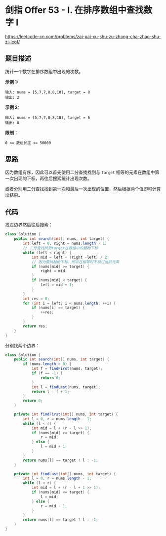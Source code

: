 # 剑指 Offer 53 - I. 在排序数组中查找数字 I

https://leetcode-cn.com/problems/zai-pai-xu-shu-zu-zhong-cha-zhao-shu-zi-lcof/

## 题目描述

统计一个数字在排序数组中出现的次数。

 

**示例 1:**

```
输入: nums = [5,7,7,8,8,10], target = 8
输出: 2
```



**示例 2:**

```
输入: nums = [5,7,7,8,8,10], target = 6
输出: 0
```



**限制：**

`0 <= 数组长度 <= 50000`



## 思路

因为数组有序，因此可以首先使用二分查找找到与 `target` 相等的元素在数组中第一次出现的下标，再往后搜索统计出现次数。

或者分别用二分查找找到第一次和最后一次出现的位置，然后根据两个值即可计算出结果。



## 代码

找左边界然后往后搜索：

```java
class Solution {
    public int search(int[] nums, int target) {
        int left = 0, right = nums.length - 1;
        // 二分查找找到target在数组中的起始下标
        while (left < right) {
            int mid = left + (right -left) / 2;
            // 因为要找起始下标，所以在相等时不跳过当前元素
            if (nums[mid] >= target) {
                right = mid;
            }
            if (nums[mid] < target) {
                left = mid + 1;
            }
        }
        int res = 0;
        for (int i = left; i < nums.length; ++i) {
            if (nums[i] == target) {
                ++res;
            }
        }
        return res;
    }
}
```

分别找两个边界：

```java
class Solution {
    public int search(int[] nums, int target) {
        if (nums.length > 0) {
            int f = findFirst(nums, target);
            if (f == -1) {
                return 0;
            }
            int l = findLast(nums, target);
            return l - f + 1;
        }
        return 0;
    }

    private int findFirst(int[] nums, int target) {
        int l = 0, r = nums.length - 1;
        while (l < r) {
            int mid = l + (r - l >> 1);
            if (nums[mid] >= target) {
                r = mid;
            } else {
                l = mid + 1;
            }
        }
        return nums[l] == target ? l : -1;
    }

    private int findLast(int[] nums, int target) {
        int l = 0, r = nums.length - 1;
        while (l < r) {
            int mid = l + (r - l + 1 >> 1);
            if (nums[mid] <= target) {
                l = mid;
            } else {
                r = mid - 1;
            }
        }
        return nums[l] == target ? l : -1;
    }
}
```

